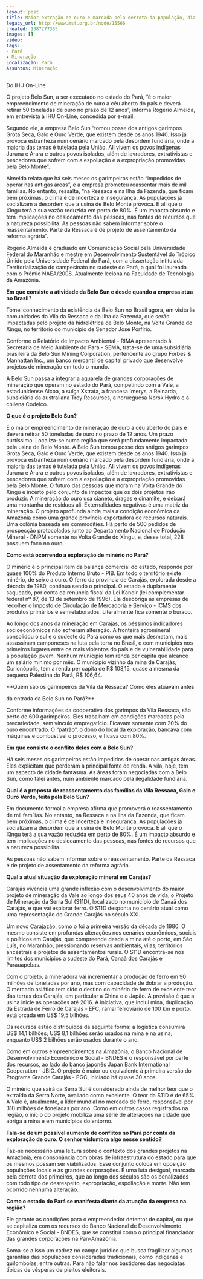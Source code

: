 ```yaml
---
layout: post
title: Maior extração de ouro é marcada pela derrota da população, diz pesquisador
legacy_url: http://www.mst.org.br/node/15566
created: 1387277355
images: []
video: 
tags:
- Pará
- Mineração
Localização: Pará
Assuntos: Mineração
---
```



Do IHU On-Line


O projeto Belo Sun, a ser executado no estado do Pará, “é o maior empreendimento de mineração de ouro a céu aberto do país e deverá retirar 50 toneladas de ouro no prazo de 12 anos”, informa Rogério Almeida, em entrevista à IHU On-Line, concedida por e-mail.


Segundo ele, a empresa Belo Sun “tomou posse dos antigos garimpos Grota Seca, Galo e Ouro Verde, que existem desde os anos 1940. Isso já provoca estranheza num cenário marcado pela desordem fundiária, onde a maioria das terras é tutelada pela União. Ali vivem os povos indígenas Juruna e Arara e outros povos isolados, além de lavradores, extrativistas e pescadores que sofrem com a espoliação e a expropriação promovidas pela Belo Monte”.


Almeida relata que há seis meses os garimpeiros estão “impedidos de operar nas antigas áreas”, e a empresa prometeu reassentar mais de mil famílias. No entanto, ressalta, “na Ressaca e na Ilha da Fazenda, que ficam bem próximas, o clima é de incerteza e insegurança. As populações já socializam a desordem que a usina de Belo Monte provoca. É ali que o Xingu terá a sua vazão reduzida em perto de 80%. É um impacto absurdo e tem implicações no deslocamento das pessoas, nas fontes de recursos que a natureza possibilita. As pessoas não sabem informar sobre o reassentamento. Parte da Ressaca é de projeto de assentamento da reforma agrária”.


Rogério Almeida é graduado em Comunicação Social pela Universidade Federal do Maranhão e mestre em Desenvolvimento Sustentável do Trópico Úmido pela Universidade Federal do Pará, com a dissertação intitulada Territorialização do campesinato no sudeste do Pará, a qual foi laureada com o Prêmio NAEA/2008. Atualmente leciona na Faculdade de Tecnologia da Amazônia.


**Em que consiste a atividade da Belo Sun e desde quando a empresa atua no Brasil?**

Tomei conhecimento da existência da Belo Sun no Brasil agora, em visita às comunidades da Vila da Ressaca e da Ilha da Fazenda, que serão impactadas pelo projeto da hidrelétrica de Belo Monte, na Volta Grande do Xingu, no território do município de Senador José Porfírio.


Conforme o Relatório de Impacto Ambiental - RIMA apresentado à Secretaria de Meio Ambiente do Pará - SEMA, trata-se de uma subsidiária brasileira da Belo Sun Mining Corporation, pertencente ao grupo Forbes & Manhattan Inc., um banco mercantil de capital privado que desenvolve projetos de mineração em todo o mundo.


A Belo Sun passa a integrar a aquarela de grandes corporações de mineração que operam no estado do Pará, competindo com a Vale, a estadunidense Alcoa, a suíça Xstrata, a francesa Imerys, a Reinarda, subsidiária da australiana Troy Resourses, a norueguesa Norsk Hydro e a chilena Codelco.


**O que é o projeto Belo Sun?**

É o maior empreendimento de mineração de ouro a céu aberto do país e deverá retirar 50 toneladas de ouro no prazo de 12 anos. Um prazo curtíssimo. Localiza-se numa região que será profundamente impactada pela usina de Belo Monte. A Belo Sun tomou posse dos antigos garimpos Grota Seca, Galo e Ouro Verde, que existem desde os anos 1940.
Isso já provoca estranheza num cenário marcado pela desordem fundiária, onde a maioria das terras é tutelada pela União. Ali vivem os povos indígenas Juruna e Arara e outros povos isolados, além de lavradores, extrativistas e pescadores que sofrem com a espoliação e a expropriação promovidas pela Belo Monte.
O futuro das pessoas que moram na Volta Grande do Xingu é incerto pelo conjunto de impactos que os dois projetos irão produzir. A mineração do ouro usa cianeto, dragas e dinamite, e deixará uma montanha de resíduos ali. Externalidades negativas é uma matriz da mineração. O
projeto aprofunda ainda mais a condição econômica da Amazônia como uma grande província exportadora de recursos naturais. Uma colônia baseada em commodities. Há perto de 500 pedidos de prospecção protocolados junto ao Departamento Nacional de Produção Mineral - DNPM somente na Volta Grande do Xingu, e, desse total, 228 possuem foco no ouro.


**Como está ocorrendo a exploração de minério no Pará?**

O minério é o principal item da balança comercial do estado, responde por quase 100% do Produto Interno Bruto - PIB. Em todo o território existe minério, de seixo a ouro. O ferro da província de Carajás, explorada desde a década de 1980, continua sendo o principal.
O estado é duplamente saqueado, por conta da renúncia fiscal da Lei Kandir (lei complementar federal nº 87, de 13 de setembro de 1996). Ela desobriga as empresas de recolher o Imposto de Circulação de Mercadoria e Serviço - ICMS dos produtos primários e semielaborados. Literalmente fica somente o buraco.


Ao longo dos anos da mineração em Carajás, os péssimos indicadores socioeconômicos não sofreram alteração. A fronteira agromineral consolidou o sul e o sudeste do Pará como os que mais desmatam, mais assassinam camponeses na luta pela terra no Brasil, e com municípios nos primeiros lugares entre os mais violentos do país e de vulnerabilidade para a população jovem.
Nenhum município tem renda per capita que alcance um salário mínimo por mês. O município vizinho da mina de Carajás, Curionópolis, tem a renda per capita de R$ 108,15, quase a mesma da pequena Palestina do Pará, R$ 106,64.


**Quem são os garimpeiros da Vila da Ressaca? Como eles atuavam antes

da entrada da Belo Sun no Pará?**

Conforme informações da cooperativa dos garimpos da Vila Ressaca, são perto de 600 garimpeiros. Eles trabalham em condições marcadas pela precariedade, sem vínculo empregatício. Ficavam somente com 20% do ouro encontrado. O “patrão”, o dono do local da exploração, bancava com máquinas e combustível o processo, e ficava com 80%.


**Em que consiste o conflito deles com a Belo Sun?**

Há seis meses os garimpeiros estão impedidos de operar nas antigas áreas. Eles explicitam que perderam a principal fonte de renda. A vila, hoje, tem um aspecto de cidade fantasma. As áreas foram negociadas com a Belo Sun, como falei antes, num ambiente marcado pela ilegalidade fundiária.


**Qual é a proposta de reassentamento das famílias da Vila Ressaca, Galo e Ouro Verde, feita pela Belo Sun?**

Em documento formal a empresa afirma que promoverá o reassentamento de mil famílias. No entanto, na Ressaca e na Ilha da Fazenda, que ficam bem próximas, o clima é de incerteza e insegurança. As populações já socializam a desordem que a usina de Belo Monte provoca. É ali que o Xingu terá a sua vazão reduzida em perto de 80%. É um impacto absurdo e tem implicações no deslocamento das pessoas, nas fontes de recursos que a natureza possibilita.


As pessoas não sabem informar sobre o reassentamento. Parte da Ressaca é de projeto de assentamento da reforma agrária.


**Qual a atual situação da exploração mineral em Carajás?**

Carajás vivencia uma grande inflexão com o desenvolvimento do maior projeto de mineração da Vale ao longo dos seus 40 anos de vida, o Projeto de Mineração da Serra Sul (S11D), localizado no município de Canaã dos Carajás, e que vai explorar ferro. O S11D desponta no cenário atual como uma representação do Grande Carajás no século XXI.


Um novo Carajazão, como o foi a primeira versão da década de 1980. O mesmo consiste em profundas alterações nos cenários econômicos, sociais e políticos em Carajás, que compreende desde a mina até o porto, em São Luís, no Maranhão, pressionando reservas ambientais, vilas, territórios ancestrais e projetos de assentamentos rurais. O S11D encontra-se nos limites dos municípios a sudeste do Pará, Canaã dos Carajás e Parauapebas.


Com o projeto, a mineradora vai incrementar a produção de ferro em 90 milhões de toneladas por ano, mas com capacidade de dobrar a produção. O mercado asiático tem sido o destino do minério de ferro de excelente teor das terras dos Carajás, em particular a China e o Japão. A previsão é que a usina inicie as operações até 2016. A iniciativa, que inclui mina, duplicação da Estrada de Ferro de Carajás - EFC, ramal ferroviário de 100 km e porto, está orçada em US$ 19,5 bilhões.


Os recursos estão distribuídos da seguinte forma: a logística consumirá US$ 14,1 bilhões; US$ 8,1 bilhões serão usados na mina e na usina; enquanto US$ 2 bilhões serão usados durante o ano.


Como em outros empreendimentos na Amazônia, o Banco Nacional de Desenvolvimento Econômico e Social - BNDES é o responsável por parte dos recursos, ao lado do banco japonês Japan Bank International Cooperation - JBIC. O projeto é maior ou equivalente à primeira versão do Programa Grande Carajás - PGC, iniciado há quase 30 anos.


O minério que sairá da Serra Sul é considerado ainda de melhor teor que o extraído da Serra Norte, avaliado como excelente. O teor da S11D é de 65%. A Vale é, atualmente, a líder mundial no mercado de ferro, responsável por 310 milhões de toneladas por ano. Como em outros casos registrados na região, o início do projeto mobiliza uma série de alterações na cidade que abriga a mina e em municípios do entorno.


**Fala-se de um possível aumento de conflitos no Pará por conta da exploração de ouro. O senhor vislumbra algo nesse sentido?**

Faz-se necessário uma leitura sobre o contexto dos grandes projetos na Amazônia, em consonância com obras de infraestrutura do estado para que os mesmos possam ser viabilizados. Esse conjunto coloca em oposição populações locais e as grandes corporações. É uma luta desigual, marcada pela derrota dos primeiros, que ao longo dos séculos são os penalizados com todo tipo de desrespeito, expropriação, espoliação e morte. Não tem ocorrido nenhuma alteração.


**Como o estado do Pará se manifesta diante da atuação da empresa na região?**

Ele garante as condições para o empreendedor detentor de capital, ou que se capitaliza com os recursos do Banco Nacional de Desenvolvimento Econômico e Social - BNDES, que se constitui como o principal financiador das grandes corporações na Pan-Amazônia.


Soma-se a isso um xadrez no campo jurídico que busca fragilizar algumas garantias das populações consideradas tradicionais, como indígenas e quilombolas, entre outras. Para não falar nos bastidores das negociatas típicas de vésperas de pleitos eleitorais.
 
 
